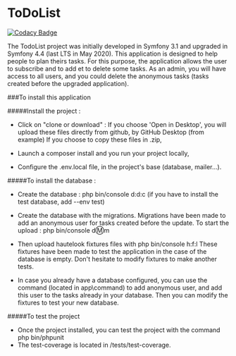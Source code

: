 ToDoList
========

[![Codacy Badge](https://api.codacy.com/project/badge/Grade/9e2d7d17aeac4784bf767eea4ac45798)](https://app.codacy.com/manual/Aetius/TodoList?utm_source=github.com&utm_medium=referral&utm_content=Aetius/TodoList&utm_campaign=Badge_Grade_Dashboard)

The TodoList project was initially developed in Symfony 3.1 and upgraded in Symfony 4.4 (last LTS in May 2020). 
This application is designed to help people to plan theirs tasks. For this purpose, the application allows the user to 
subscribe and to add et to delete some tasks. 
As an admin, you will have access to all users, and you could delete the anonymous tasks (tasks created before the upgraded
application). 

###To install this application


#####Install the project : 
- Click on "clone or download" : If you choose 'Open in Desktop', you will upload these files directly from github, by 
GitHub Desktop (from example) If you choose to copy these files in .zip,

- Launch a composer install and you run your project locally,
 
- Configure the .env.local file, in the project's base (database, mailer...). 

#####To install the database : 
- Create the database : php bin/console d:d:c (if you have to install the test database, add --env test)

- Create the database with the migrations. Migrations have been made to add an anonymous user for tasks created before 
 the update. To start the upload : php bin/console d:m:m

- Then upload hautelook fixtures files with php bin/console h:f:l
These fixtures have been made to test the application in the case of the database is empty. Don't hesitate to modify 
fixtures to make another tests. 

- In case you already have a database configured, you can use the command (located in app\command) to add anonymous user, 
and add this user to the tasks already in your database. Then you can modify the fixtures to test your new database. 

 
#####To test the project
- Once the project installed, you can test the project with the command php bin/phpunit
- The test-coverage is located in /tests/test-coverage. 


